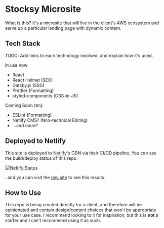 # Stocksy Microsite

What is this? It's a microsite that will live in the client's AWS ecosystem and serve up a particular landing page with dynamic content.

## Tech Stack

TODO: Add links to each technology involved, and explain how it's used.

In use now:

* React
* React Helmet (SEO)
* Gatsby.js (SSG)
* Prettier (Formatting)
* styled-components (CSS-in-JS)

Coming Soon (tm):

* ESLint (Formatting)
* Netlify CMS? (Non-technical Editing)
* ...and more?

## Deployed to Netlify

This site is deployed to [Netlify](http://netlify.com)'s CDN via their CI/CD pipeline. You can see the build/deploy status of this repo:

[![Netlify Status](https://api.netlify.com/api/v1/badges/f6fe82dd-ad21-4621-b04f-9e7b557683fd/deploy-status)](https://app.netlify.com/sites/stocksy/deploys)

..and you can visit the [dev site](https://stocksy.netlify.com/) to see this results.

## How to Use

This repo is being created directly for a client, and therefore will be opinionated and contain design/content choices that won't be appropriate for your use case. I recommend looking to it for inspiration, but this is **not** a starter and I can't recommend using it as such.